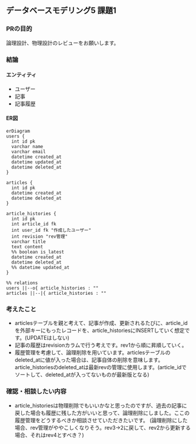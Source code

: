 ## データベースモデリング5 課題1

### PRの目的
論理設計、物理設計のレビューをお願いします。

### 結論
#### エンティティ
- ユーザー
- 記事
- 記事履歴

#### ER図
```mermaid
erDiagram
users {
  int id pk
  varchar name
  varchar email
  datetime created_at
  datetime updated_at
  datetime deleted_at
}

articles {
  int id pk
  datetime created_at
  datetime deleted_at
}

article_histories {
  int id pk
  int article_id fk
  int user_id fk "作成したユーザー"
  int revision "rev管理"
  varchar title
  text content
  %% boolean is_latest
  datetime created_at
  datetime deleted_at
  %% datetime updated_at
}

%% relations
users ||--o{ article_histories : ""
articles ||--|{ article_histories : ""
```

### 考えたこと
- articlesテーブルを親と考えて、記事が作成、更新されるたびに、article_idを外部キーにもったレコードを、article_historiesにINSERTしていく想定です。(UPDATEはしない)
- 記事の履歴はrevisionカラムで行う考えです。rev1から順に昇順していく。
- 履歴管理を考慮して、論理削除を用いています。articlesテーブルのdeleted_atに値が入った場合は、記事自体の削除を意味します。article_historiesのdeleted_atは最新revの管理に使用します。(article_idでソートして、deleted_atが入ってないものが最新版となる)

### 確認・相談したい内容
- article_historiesは物理削除でもいいかなと思ったのですが、過去の記事に戻した場合も履歴に残した方がいいと思って、論理削除にしました。ここの履歴管理をどうするべきか相談させていただきたいです。
(論理削除にした場合、rev管理がややこしくなりそう。rev3→2に戻して、rev2から更新する場合、それはrev4とすべき？)